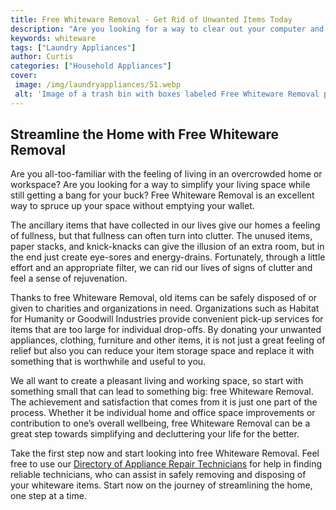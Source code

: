 ```yaml
---
title: Free Whiteware Removal - Get Rid of Unwanted Items Today
description: "Are you looking for a way to clear out your computer and free up some space Try our free whiteware removal service and get rid of any unwanted items quickly and easily"
keywords: whiteware
tags: ["Laundry Appliances"]
author: Curtis
categories: ["Household Appliances"]
cover: 
 image: /img/laundryappliances/51.webp
 alt: 'Image of a trash bin with boxes labeled Free Whiteware Removal piled up beside it'
---
```

## Streamline the Home with Free Whiteware Removal

Are you all-too-familiar with the feeling of living in an overcrowded home or workspace? Are you looking for a way to simplify your living space while still getting a bang for your buck? Free Whiteware Removal is an excellent way to spruce up your space without emptying your wallet. 

The ancillary items that have collected in our lives give our homes a feeling of fullness, but that fullness can often turn into clutter. The unused items, paper stacks, and knick-knacks can give the illusion of an extra room, but in the end just create eye-sores and energy-drains. Fortunately, through a little effort and an appropriate filter, we can rid our lives of signs of clutter and feel a sense of rejuvenation. 

Thanks to free Whiteware Removal, old items can be safely disposed of or given to charities and organizations in need. Organizations such as Habitat for Humanity or Goodwill Industries provide convenient pick-up services for items that are too large for individual drop-offs. By donating your unwanted appliances, clothing, furniture and other items, it is not just a great feeling of relief but also you can reduce your item storage space and replace it with something that is worthwhile and useful to you. 

We all want to create a pleasant living and working space, so start with something small that can lead to something big: free Whiteware Removal. The achievement and satisfaction that comes from it is just one part of the process. Whether it be individual home and office space improvements or contribution to one’s overall wellbeing, free Whiteware Removal can be a great step towards simplifying and decluttering your life for the better.

Take the first step now and start looking into free Whiteware Removal. Feel free to use our [Directory of Appliance Repair Technicians](./pages/appliance-repair-technicians) for help in finding reliable technicians, who can assist in safely removing and disposing of your whiteware items. Start now on the journey of streamlining the home, one step at a time.
